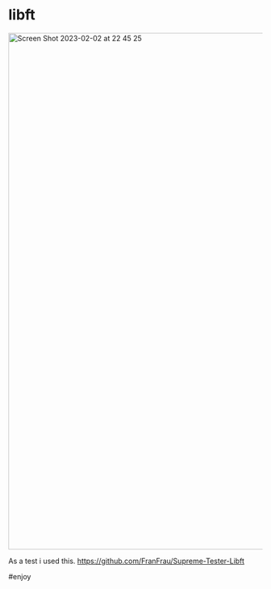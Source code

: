 # libft
<img width="1023" alt="Screen Shot 2023-02-02 at 22 45 25" src="https://user-images.githubusercontent.com/78665699/216456880-1da9a4aa-a8fa-4c96-8074-d8c0e0ea691c.png">


As a test i used this.
https://github.com/FranFrau/Supreme-Tester-Libft

#enjoy
